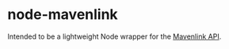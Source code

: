# node-mavenlink

Intended to be a lightweight Node wrapper for the [Mavenlink API](http://developer.mavenlink.com/).
